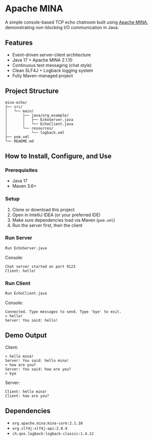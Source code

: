 # Apache MINA 

A simple console-based TCP echo chatroom built using [Apache MINA](https://mina.apache.org/), demonstrating non-blocking I/O communication in Java.

## Features

- Event-driven server-client architecture
- Java 17 + Apache MINA 2.1.10
- Continuous text messaging (chat style)
- Clean SLF4J + Logback logging system
- Fully Maven-managed project

## Project Structure

```
mina-echo/
├── src/
│   └── main/
│       ├── java/org.example/
│       │   ├── EchoServer.java
│       │   └── EchoClient.java
│       └── resources/
│           └── logback.xml
├── pom.xml
└── README.md
```

## How to Install, Configure, and Use

### Prerequisites

- Java 17
- Maven 3.6+

### Setup

1. Clone or download this project
2. Open in IntelliJ IDEA (or your preferred IDE)
3. Make sure dependencies load via Maven (`pom.xml`)
4. Run the server first, then the client

### Run Server

```bash
Run EchoServer.java
```

Console:
```
Chat server started on port 9123
Client: hello!
```

### Run Client

```bash
Run EchoClient.java
```

Console:
```
Connected. Type messages to send. Type 'bye' to exit.
> hello!
Server: You said: hello!
```

## Demo Output

Client:
```
> hello mina!
Server: You said: hello mina!
> how are you?
Server: You said: how are you?
> bye
```

Server:
```
Client: hello mina!
Client: how are you?
```

## Dependencies

- `org.apache.mina:mina-core:2.1.10`
- `org.slf4j:slf4j-api:2.0.9`
- `ch.qos.logback:logback-classic:1.4.12`
